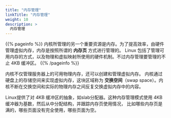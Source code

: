 ```yaml
---
title: "内存管理"
linkTitle: "内存管理"
weight: 10
description: >
  内存管理
---
```


{{% pageinfo %}}
内核所管理的另一个重要资源是内存。为了提高效率，由硬件管理虚拟内存，内存是按照所谓的 **内存页** 方式进行管理的。
Linux 包括了管理可用内存的方式，以及物理和虚拟映射所使用的硬件机制。不过内存管理要管理的不止 4KB 缓冲区。
{{% /pageinfo %}}


内核不仅管理服务器上的可用物理内存，还可以创建和管理虚拟内存。
内核通过硬盘上的存储空间来实现虚拟内存，这块区域称为 **交换空间**（swap space）。内核不断在交换空间和实际的物理内存之间反复交换虚拟内存中的内容。

Linux提供了对 4KB 缓冲区的抽象，如slab分配器。这种内存管理模式使用 4KB 缓冲器为基数，然后从中分配结构，并跟踪内存页使用情况，
比如哪些内存页是满的，哪些页面没有完全使用，哪些页面为空。
